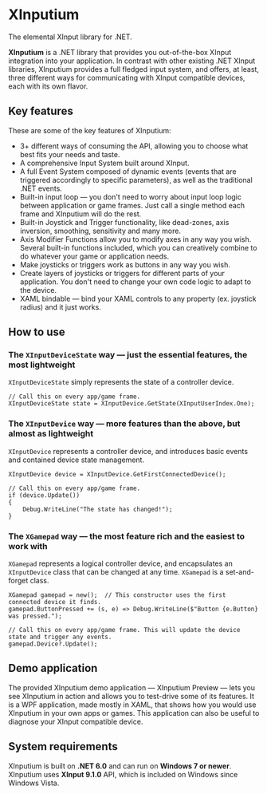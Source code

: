 # XInputium
 The elemental XInput library for .NET.

**XInputium** is a .NET library that provides you out-of-the-box XInput integration into your application. In contrast with other existing .NET XInput libraries, XInputium provides a full fledged input system, and offers, at least, three different ways for communicating with XInput compatible devices, each with its own flavor.

## Key features
These are some of the key features of XInputium:
- 3+ different ways of consuming the API, allowing you to choose what best fits your needs and taste.
- A comprehensive Input System built around XInput.
- A full Event System composed of dynamic events (events that are triggered accordingly to specific parameters), as well as the traditional .NET events.
- Built-in input loop — you don't need to worry about input loop logic between application or game frames. Just call a single method each frame and XInputium will do the rest.
- Built-in Joystick and Trigger functionality, like dead-zones, axis inversion, smoothing, sensitivity and many more.
- Axis Modifier Functions allow you to modify axes in any way you wish. Several built-in functions included, which you can creatively combine to do whatever your game or application needs.
- Make joysticks or triggers work as buttons in any way you wish.
- Create layers of joysticks or triggers for different parts of your application. You don't need to change your own code logic to adapt to the device. 
- XAML bindable — bind your XAML controls to any property (ex. joystick radius) and it just works.

## How to use
### The `XInputDeviceState` way — just the essential features, the most lightweight
`XInputDeviceState` simply represents the state of a controller device.

    // Call this on every app/game frame.
    XInputDeviceState state = XInputDevice.GetState(XInputUserIndex.One);

### The `XInputDevice` way — more features than the above, but almost as lightweight
`XInputDevice` represents a controller device, and introduces basic events and contained device state management.

    XInputDevice device = XInputDevice.GetFirstConnectedDevice();

    // Call this on every app/game frame.
    if (device.Update())
    {
        Debug.WriteLine("The state has changed!");
    }

### The `XGamepad` way — the most feature rich and the easiest to work with
`XGamepad` represents a logical controller device, and encapsulates an `XInputDevice` class that can be changed at any time. `XGamepad` is a set-and-forget class.

    XGamepad gamepad = new();  // This constructor uses the first connected device it finds.
    gamepad.ButtonPressed += (s, e) => Debug.WriteLine($"Button {e.Button} was pressed.");
    
    // Call this on every app/game frame. This will update the device state and trigger any events.
    gamepad.Device?.Update();

## Demo application

The provided XInputium demo application — XInputium Preview — lets you see XInputium in action and allows you to test-drive some of its features. It is a WPF application, made mostly in XAML, that shows how you would use XInputium in your own apps or games. This application can also be useful to diagnose your XInput compatible device.

## System requirements
XInputium is built on **.NET 6.0** and can run on **Windows 7 or newer**.
XInputium uses **XInput 9.1.0** API, which is included  on Windows since Windows Vista.
